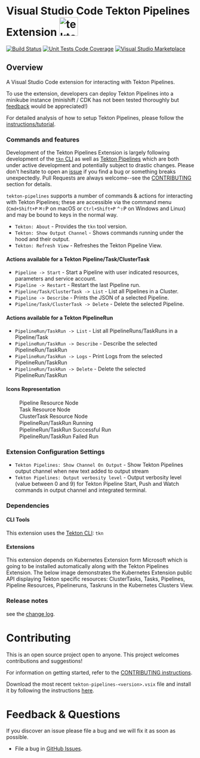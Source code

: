 # Visual Studio Code Tekton Pipelines Extension  <img src="https://github.com/redhat-developer/vscode-tekton/images/tekton.png" alt="tekton" width="50"/>

[![Build Status](https://travis-ci.com/redhat-developer/vscode-tekton.svg?branch=master)](https://travis-ci.com/redhat-developer/vscode-tekton)
[![Unit Tests Code Coverage](https://codecov.io/gh/redhat-developer/vscode-tekton/branch/master/graph/badge.svg)](https://codecov.io/gh/redhat-developer/vscode-tekton/branch/master/graph/badge.svg)
[![Visual Studio Marketplace](https://vsmarketplacebadge.apphb.com/version/redhat.vscode-tekton-pipelines.svg)](https://marketplace.visualstudio.com/items?itemName=redhat.vscode-tekton-pipelines)

## Overview

A Visual Studio Code extension for interacting with Tekton Pipelines.

To use the extension, developers can deploy Tekton Pipelines into a minikube instance (minishift / CDK has not been tested thoroughly but [feedback](issues) would be appreciated!)

For detailed analysis of how to setup Tekton Pipelines, please follow the [instructions/tutorial](https://github.com/tektoncd/pipeline#want-to-start-using-pipelines).


### Commands and features

Development of the Tekton Pipelines Extension is largely following development of the [`tkn` CLI](https://github.com/tektoncd/cli) as well as [Tekton Pipelines](https://github.com/tektoncd/pipeline) which are both under active development and potentially subject to drastic changes. Please don't hesitate to open an [issue](issues) if you find a bug or something breaks unexpectedly. Pull Requests are always welcome--see the [CONTRIBUTING](CONTRIBUTING.md) section for details.

`tekton-pipelines` supports a number of commands & actions for interacting with Tekton Pipelines; these are accessible via the command menu (`Cmd+Shift+P` <kbd>⌘⇧P</kbd> on macOS or `Ctrl+Shift+P` <kbd>⌃⇧P</kbd> on Windows and Linux) and may be bound to keys in the normal way.

* `Tekton: About` - Provides the `tkn` tool version.
* `Tekton: Show Output Channel` - Shows commands running under the hood and their output.
* `Tekton: Refresh View` - Refreshes the Tekton Pipeline View.

#### Actions available for a Tekton Pipeline/Task/ClusterTask

   * `Pipeline -> Start` - Start a Pipeline with user indicated resources, parameters and service account.
   * `Pipeline -> Restart` - Restart the last Pipeline run.
   * `Pipeline/Task/ClusterTask -> List` - List all Pipelines in a Cluster.
   * `Pipeline -> Describe` - Prints the JSON of a selected Pipeline.
   * `Pipeline/Task/ClusterTask -> Delete` - Delete the selected Pipeline.

#### Actions available for a Tekton PipelineRun

   * `PipelineRun/TaskRun -> List` - List all PipelineRuns/TaskRuns in a Pipeline/Task
   * `PipelineRun/TaskRun -> Describe` - Describe the selected PipelineRun/TaskRun
   * `PipelineRun/TaskRun -> Logs` - Print Logs from the selected PipelineRun/TaskRun
   * `PipelineRun/TaskRun -> Delete` - Delete the selected PipelineRun/TaskRun


#### Icons Representation

<div><img src="https://raw.githubusercontent.com/redhat-developer/vscode-tekton/master/images/pipe.png" width="15" height="15" /><span style="margin: 20px">Pipeline Resource Node</span></div>
<div><img src="https://raw.githubusercontent.com/redhat-developer/vscode-tekton/master/images/task.png" width="15" height="15" /><span style="margin: 20px">Task Resource Node</span></div>
<div><img src="https://raw.githubusercontent.com/redhat-developer/vscode-tekton/master/images/clustertask.png" width="15" height="15" /><span style="margin: 20px">ClusterTask Resource Node</span></div>
<div><img src="https://raw.githubusercontent.com/redhat-developer/vscode-tekton/master/images/running.png" width="15" height="15" /><span style="margin: 20px">PipelineRun/TaskRun Running</span></div>
<div><img src="https://raw.githubusercontent.com/redhat-developer/vscode-tekton/master/images/success.png" width="15" height="15" /><span style="margin: 20px">PipelineRun/TaskRun Successful Run</span></div>
<div><img src="https://raw.githubusercontent.com/redhat-developer/vscode-tekton/master/images/failed.png" width="15" height="15" /><span style="margin: 20px">PipelineRun/TaskRun Failed Run</span></div>


### Extension Configuration Settings
   * `Tekton Pipelines: Show Channel On Output` - Show Tekton Pipelines output channel when new text added to output stream
   * `Tekton Pipelines: Output verbosity level` - Output verbosity level (value between 0 and 9) for Tekton Pipeline Start, Push and Watch commands in output channel and integrated terminal.

### Dependencies

#### CLI Tools

This extension uses the [Tekton CLI](https://github.com/tektoncd/cli):  `tkn`

#### Extensions

This extension depends on Kubernetes Extension form Microsoft which is going to be installed automatically along with the Tekton Pipelines Extension. The below image demonstrates the Kubernetes Extension public API displaying Tekton specific resources: ClusterTasks, Tasks, Pipelines, Pipeline Resources, Pipelineruns, Taskruns in the Kubernetes Clusters View.

### Release notes
see the [change log](CHANGELOG.md).

Contributing
============
This is an open source project open to anyone. This project welcomes contributions and suggestions!

For information on getting started, refer to the [CONTRIBUTING instructions](CONTRIBUTING.md).

Download the most recent `tekton-pipelines-<version>.vsix` file and install it by following the instructions [here](https://code.visualstudio.com/docs/editor/extension-gallery#_install-from-a-vsix).

Feedback & Questions
====================
If you discover an issue please file a bug and we will fix it as soon as possible.
* File a bug in [GitHub Issues](https://github.com/redhat-developer/vscode-tekton/issues).



